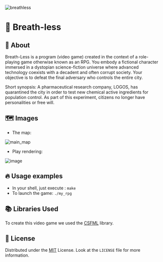 
![breathless](https://github.com/Epiteh/Breath-less/assets/114670767/955a7abd-9b30-4ac2-b39f-4a2683f5e465)


# 🌃 Breath-less

## 📖 About

Breath-Less is a program (video game) created in the context of a role-playing game otherwise known as an RPG.
You embody a fictional character immersed in a dystopian science-fiction universe where advanced technology coexists
with a decadent and often corrupt society.
Your objective is to defeat the final adversary who controls the entire city.

Short synopsis:
A pharmaceutical research company, LOGOS, has quarantined the city in order to test new chemical active ingredients for population control. As part of this experiment, citizens no longer have personalities or free will.

## 🗺️ Images
- The map:
  
![main_map](https://github.com/Epiteh/Breath-less/assets/114670767/27c77d9c-2789-41b9-9c4b-f77e701110b5)

- Play rendering:

![image](https://github.com/Epiteh/Breath-less/assets/114670767/2e041b2d-8aa0-4564-9824-8e8724b7d6a8)

## 🔥 Usage examples

- In your shell, just execute : ```make```
- To launch the game: ```./my_rpg```

## 📚 Libraries Used
To create this video game we used the [CSFML](https://www.sfml-dev.org/download/csfml/index-fr.php) library.

## 📕 License

Distributed under the [MIT](https://choosealicense.com/licenses/mit/) License. Look at the `LICENSE` file for more information.
